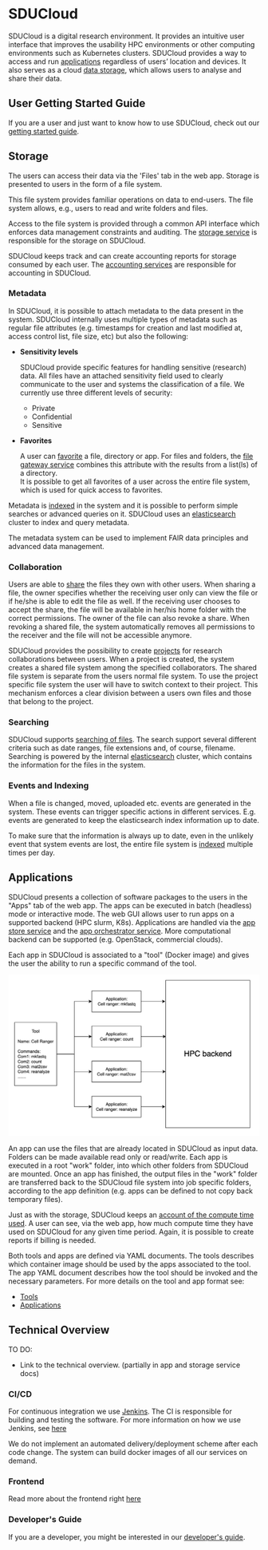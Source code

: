 # SDUCloud

SDUCloud is a digital research environment. It provides an intuitive user
interface that improves the usability HPC environments or other computing
environments such as Kubernetes clusters. SDUCloud provides a way to access and
run [applications](#applications) regardless of users’ location and devices. It
also serves as a cloud [data storage](#storage), which allows users to
analyse and share their data.

<!-- TOOD Maybe talk about how this is an integrated platform. -->

## User Getting Started Guide

If you are a user and just want to know how to use SDUCloud, check out our
[getting started guide](https://escience.sdu.dk/index.php/sducloud/). 

## Storage

The users can access their data via the 'Files' tab in the web app. Storage is
presented to users in the form of a file system. 

This file system provides familiar operations on data to end-users. The file
system allows, e.g., users to read and write folders and files.

Access to the file system is provided through a common API interface which
enforces data management constraints and auditing.  The [storage
service](./storage-service/README.md) is responsible for the storage on SDUCloud.

SDUCloud keeps track and can create accounting reports for storage consumed by
each user. The [accounting services](./accounting-storage-service/README.md) are
responsible for accounting in SDUCloud.

### Metadata

In SDUCloud, it is possible to attach metadata to the data present in the
system. SDUCloud internally uses multiple types of metadata such as regular file
attributes (e.g. timestamps for creation and last modified at, access control
list, file size, etc) but also the following:

- **Sensitivity levels**   

  SDUCloud provide specific features for handling sensitive (research) data.
  All files have an attached sensitivity field used to clearly communicate to
  the user and systems the classification of a file. We currently use three
  different levels of security:

    - Private
    - Confidential
    - Sensitive

- **Favorites**   

  A user can [favorite](./file-favorite-service/README.md) a file, directory or app. For
  files and folders, the [file gateway service](./file-gateway-service/README.md) combines
  this attribute with the results from a list(ls) of a directory.   
  It is possible to get all favorites of a user across the entire file
  system, which is used for quick access to favorites.

Metadata is [indexed](./indexing-service/README.md) in the system and it is possible to
perform simple searches or advanced queries on it. SDUCloud uses an
[elasticsearch](https://www.elastic.co/products/elasticsearch) cluster to index
and query metadata.

The metadata system can be used to implement FAIR data principles and advanced
data management.

### Collaboration

Users are able to [share](./share-service/README.md) the files they own with other users.
When sharing a file, the owner specifies whether the receiving user only can
view the file or if he/she is able to edit the file as well. If the receiving
user chooses to accept the share, the file will be available in her/his home
folder with the correct permissions. The owner of the file can also revoke a
share. When revoking a shared file, the system automatically removes all
permissions to the receiver and the file will not be accessible anymore.

SDUCloud provides the possibility to create [projects](./project-service/README.md) for
research collaborations between users. When a project is created, the system
creates a shared file system among the specified collaborators. The shared file
system is separate from the users normal file system. To use the project
specific file system the user will have to switch context to their project. This
mechanism enforces a clear division between a users own files and those that
belong to the project.

### Searching

SDUCloud supports [searching of files](./filesearch-service/README.md). The search support
several different criteria such as date ranges, file extensions and, of course,
filename. Searching is powered by the internal
[elasticsearch](https://www.elastic.co/products/elasticsearch) cluster, which
contains the information for the files in the system.

### Events and Indexing

When a file is changed, moved, uploaded etc. events are generated in the system.
These events can trigger specific actions in different services. E.g. events
are generated to keep the elasticsearch index information up to date.

To make sure that the information is always up to date, even in the unlikely
event that system events are lost, the entire file system is
[indexed](./indexing-service/README.md) multiple times per day. 

## Applications

SDUCloud presents a collection of software packages to the users in the "Apps"
tab of the web app. The apps can be executed in batch (headless) mode or
interactive mode. The web GUI allows user to run apps on a supported backend
(HPC slurm, K8s). Applications are handled via the [app store
service](./app-store-service/README.md) and the [app orchestrator
service](./app-orchestrator-service/README.md). More computational backend can be supported
(e.g. OpenStack, commercial clouds).

Each app in SDUCloud is associated to a "tool" (Docker image) and gives the user
the ability to run a specific command of the tool. 

![Application to tool association](./wiki/ApplicationAndTool.png)

An app can use the files that are already located in SDUCloud as input data.
Folders can be made available read only or read/write. Each app is executed in a
root "work" folder, into which other folders from SDUCloud are mounted. Once an
app has finished, the output files in the "work" folder are transferred back to
the SDUCloud file system into job specific folders, according to the app
definition (e.g. apps can be defined to not copy back temporary files).

Just as with the storage, SDUCloud keeps an [account of the compute time
used](./accounting-compute-service/README.md). A user can see, via the web app, how much
compute time they have used on SDUCloud for any given time period. Again, it is
possible to create reports if billing is needed.

Both tools and apps are defined via YAML documents. The tools describes which
container image should be used by the apps associated to the tool. The app YAML
document describes how the tool should be invoked and the necessary parameters.
For more details on the tool and app format see:
 - [Tools](./app-store-service/wiki/tools.md)
 - [Applications](./app-store-service/wiki/apps.md)

## Technical Overview

TO DO:

- Link to the technical overview. (partially in app and storage service docs)

### CI/CD

For continuous integration we use [Jenkins](https://jenkins.io/). The CI is
responsible for building and testing the software. For more information on how
we use Jenkins, see [here](./infrastructure/JenkinsDoc.md)

We do not implement an automated delivery/deployment scheme after each code
change. The system can build docker images of all our services on demand. 

### Frontend
Read more about the frontend right [here](./frontend-web/README.md)

### Developer's Guide
If you are a developer, you might be interested in our [developer's
guide](./service-common/wiki/getting_started.md).
